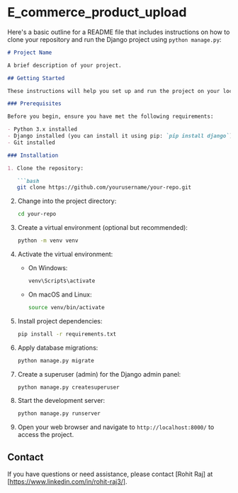 ﻿# E_commerce_product_upload
 Here's a basic outline for a README file that includes instructions on how to clone your repository and run the Django project using `python manage.py`:

```markdown
# Project Name

A brief description of your project.

## Getting Started

These instructions will help you set up and run the project on your local machine.

### Prerequisites

Before you begin, ensure you have met the following requirements:

- Python 3.x installed
- Django installed (you can install it using pip: `pip install django`)
- Git installed

### Installation

1. Clone the repository:

   ```bash
   git clone https://github.com/yourusername/your-repo.git
   ```

2. Change into the project directory:

   ```bash
   cd your-repo
   ```

3. Create a virtual environment (optional but recommended):

   ```bash
   python -m venv venv
   ```

4. Activate the virtual environment:

   - On Windows:

     ```bash
     venv\Scripts\activate
     ```

   - On macOS and Linux:

     ```bash
     source venv/bin/activate
     ```

5. Install project dependencies:

   ```bash
   pip install -r requirements.txt
   ```

6. Apply database migrations:

   ```bash
   python manage.py migrate
   ```

7. Create a superuser (admin) for the Django admin panel:

   ```bash
   python manage.py createsuperuser
   ```

8. Start the development server:

   ```bash
   python manage.py runserver
   ```

9. Open your web browser and navigate to `http://localhost:8000/` to access the project.




## Contact

If you have questions or need assistance, please contact [Rohit Raj] at [https://www.linkedin.com/in/rohit-raj3/].
```


